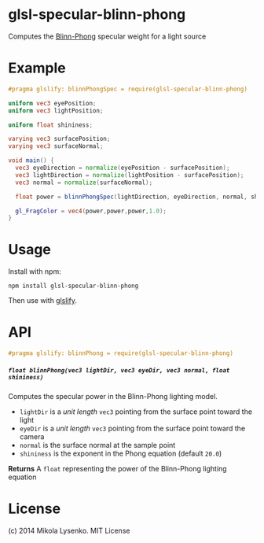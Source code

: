 # glsl-specular-blinn-phong
Computes the [Blinn-Phong](https://en.wikipedia.org/wiki/Blinn%E2%80%93Phong_shading_model) specular weight for a light source

# Example

```glsl
#pragma glslify: blinnPhongSpec = require(glsl-specular-blinn-phong)

uniform vec3 eyePosition;
uniform vec3 lightPosition;

uniform float shininess;

varying vec3 surfacePosition;
varying vec3 surfaceNormal;

void main() {
  vec3 eyeDirection = normalize(eyePosition - surfacePosition);
  vec3 lightDirection = normalize(lightPosition - surfacePosition);
  vec3 normal = normalize(surfaceNormal);

  float power = blinnPhongSpec(lightDirection, eyeDirection, normal, shininess);

  gl_FragColor = vec4(power,power,power,1.0);
}
```

# Usage

Install with npm:

```
npm install glsl-specular-blinn-phong
```

Then use with [glslify](https://github.com/stackgl/glslify).

# API

```glsl
#pragma glslify: blinnPhong = require(glsl-specular-blinn-phong)
```

##### `float blinnPhong(vec3 lightDir, vec3 eyeDir, vec3 normal, float shininess)`
Computes the specular power in the Blinn-Phong lighting model.

* `lightDir` is a *unit length* `vec3` pointing from the surface point toward the light
* `eyeDir` is a *unit length* `vec3` pointing from the surface point toward the camera
* `normal` is the surface normal at the sample point
* `shininess` is the exponent in the Phong equation (default `20.0`)

**Returns** A `float` representing the power of the Blinn-Phong lighting equation

# License
(c) 2014 Mikola Lysenko. MIT License
